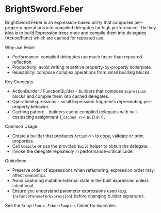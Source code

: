 # BrightSword.Feber

BrightSword.Feber is an expression-based utility that composes per-property operations into compiled delegates for high performance. The key idea is to build Expression trees once and compile them into delegates (Action/Func) which are cached for repeated use.

Why use Feber
- Performance: compiled delegates run much faster than repeated reflection.
- Productivity: avoid writing repetitive property-by-property boilerplate.
- Reusability: compose complex operations from small building blocks.

Key Concepts
- ActionBuilder / FunctionBuilder - builders that compose `Expression` blocks and compile them into cached delegates.
- OperationExpressions - small Expression fragments representing per-property behavior.
- Caching pattern - builders cache compiled delegates with null-coalescing assignment (`_cached ??= Build()`).

Common Usage
- Create a builder that produces `Action<T>` to copy, validate or print properties.
- Call `Compile` or use the provided `Build` helper to obtain the delegate.
- Invoke the delegate repeatedly in performance-critical code.

Guidelines
- Preserve order of expressions when refactoring; expression order may affect semantics.
- Avoid capturing mutable external state in the built expression unless intentional.
- Ensure you understand parameter expressions used (e.g. `InstanceParameterExpression`) before changing builder signatures.

See the `BrightSword.Feber/Samples` folder for examples.
